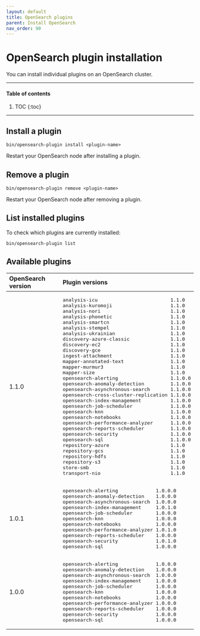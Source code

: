 ```yaml
---
layout: default
title: OpenSearch plugins
parent: Install OpenSearch
nav_order: 90
---
```


# OpenSearch plugin installation

You can install individual plugins on an OpenSearch cluster.


---

#### Table of contents
1. TOC
{:toc}


---

## Install a plugin

```
bin/opensearch-plugin install <plugin-name>
```
Restart your OpenSearch node after installing a plugin.

## Remove a plugin

```
bin/opensearch-plugin remove <plugin-name>
```
Restart your OpenSearch node after removing a plugin.

## List installed plugins

To check which plugins are currently installed:

```
bin/opensearch-plugin list
```

## Available plugins

<table>
  <thead style="text-align: left">
    <tr>
      <th>OpenSearch version</th>
      <th>Plugin versions</th>
    </tr>
  </thead>
  <tbody>
  <tr>
    <td>1.1.0</td>
    <td>
      <pre>analysis-icu                         1.1.0
analysis-kuromoji                    1.1.0
analysis-nori                        1.1.0
analysis-phonetic                    1.1.0
analysis-smartcn                     1.1.0
analysis-stempel                     1.1.0
analysis-ukrainian                   1.1.0
discovery-azure-classic              1.1.0
discovery-ec2                        1.1.0
discovery-gce                        1.1.0
ingest-attachment                    1.1.0
mapper-annotated-text                1.1.0
mapper-murmur3                       1.1.0
mapper-size                          1.1.0
opensearch-alerting                  1.1.0.0
opensearch-anomaly-detection         1.1.0.0
opensearch-asynchronous-search       1.1.0.0
opensearch-cross-cluster-replication 1.1.0.0
opensearch-index-management          1.1.0.0
opensearch-job-scheduler             1.1.0.0
opensearch-knn                       1.1.0.0
opensearch-notebooks                 1.1.0.0
opensearch-performance-analyzer      1.1.0.0
opensearch-reports-scheduler         1.1.0.0
opensearch-security                  1.1.0.0
opensearch-sql                       1.1.0.0
repository-azure                     1.1.0
repository-gcs                       1.1.0
repository-hdfs                      1.1.0
repository-s3                        1.1.0
store-smb                            1.1.0
transport-nio                        1.1.0
</pre>
    </td>
  </tr>
  <tr>
    <td>1.0.1</td>
    <td>
      <pre>opensearch-alerting             1.0.0.0
opensearch-anomaly-detection    1.0.0.0
opensearch-asynchronous-search  1.0.0.0
opensearch-index-management     1.0.1.0
opensearch-job-scheduler        1.0.0.0
opensearch-knn                  1.0.0.0
opensearch-notebooks            1.0.0.0
opensearch-performance-analyzer 1.0.1.0
opensearch-reports-scheduler    1.0.0.0
opensearch-security             1.0.1.0
opensearch-sql                  1.0.0.0
</pre>
    </td>
  </tr>
  <tr>
    <td>1.0.0</td>
    <td>
      <pre>opensearch-alerting             1.0.0.0
opensearch-anomaly-detection    1.0.0.0
opensearch-asynchronous-search  1.0.0.0
opensearch-index-management     1.0.0.0
opensearch-job-scheduler        1.0.0.0
opensearch-knn                  1.0.0.0
opensearch-notebooks            1.0.0.0
opensearch-performance-analyzer 1.0.0.0
opensearch-reports-scheduler    1.0.0.0
opensearch-security             1.0.0.0
opensearch-sql                  1.0.0.0
</pre>
    </td>
  </tr>
  </tbody>
</table>
